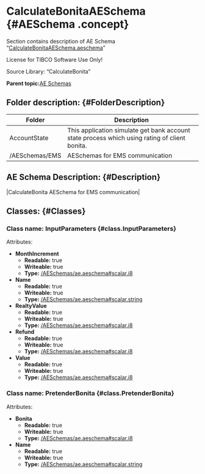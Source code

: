 # CalculateBonitaAESchema {#AESchema .concept}

Section contains description of AE Schema “[CalculateBonitaAESchema.aeschema](CalculateBonitaAESchema.aeschema)”

License for TIBCO Software Use Only!

Source Library: “CalculateBonita”

**Parent topic:**[AE Schemas](../../../../projects/AccountState/common/aeschema.md)

## Folder description: {#FolderDescription}

|Folder|Description|
|------|-----------|
|AccountState|This application simulate get bank account state process which using rating of client bonita.|
|/AESchemas/EMS|AESchemas for EMS communication|

## AE Schema Description: {#Description}

|CalculateBonita AESchema for EMS communication|

## Classes: {#Classes}

### Class name: InputParameters {#class.InputParameters}

Attributes:

-   **MonthIncrement**
    -   **Readable:** true
    -   **Writeable:** true
    -   **Type:** [/AESchemas/ae.aeschema\#scalar.i8](../ae.aeschema.md#)
-   **Name**
    -   **Readable:** true
    -   **Writeable:** true
    -   **Type:** [/AESchemas/ae.aeschema\#scalar.string](../ae.aeschema.md#)
-   **RealtyValue**
    -   **Readable:** true
    -   **Writeable:** true
    -   **Type:** [/AESchemas/ae.aeschema\#scalar.i8](../ae.aeschema.md#)
-   **Refund**
    -   **Readable:** true
    -   **Writeable:** true
    -   **Type:** [/AESchemas/ae.aeschema\#scalar.i8](../ae.aeschema.md#)
-   **Value**
    -   **Readable:** true
    -   **Writeable:** true
    -   **Type:** [/AESchemas/ae.aeschema\#scalar.i8](../ae.aeschema.md#)

### Class name: PretenderBonita {#class.PretenderBonita}

Attributes:

-   **Bonita**
    -   **Readable:** true
    -   **Writeable:** true
    -   **Type:** [/AESchemas/ae.aeschema\#scalar.i8](../ae.aeschema.md#)
-   **Name**
    -   **Readable:** true
    -   **Writeable:** true
    -   **Type:** [/AESchemas/ae.aeschema\#scalar.string](../ae.aeschema.md#)

